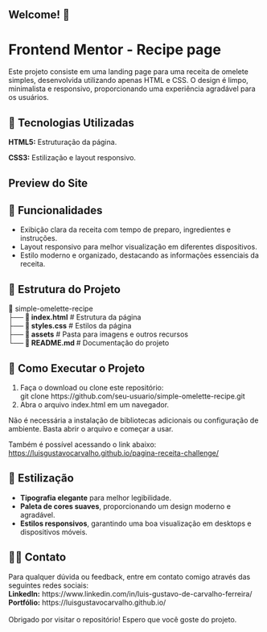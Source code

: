 ## Welcome! 👋

<h1> Frontend Mentor - Recipe page</h1>

Este projeto consiste em uma landing page para uma receita de omelete simples, desenvolvida utilizando apenas HTML e CSS. O design é limpo, minimalista e responsivo, proporcionando uma experiência agradável para os usuários.

<h2>📌 Tecnologias Utilizadas</h2>
<p><b>HTML5:</b> Estruturação da página.</p>
<p><b>CSS3:</b> Estilização e layout responsivo.</p>

<h2>Preview do Site</h2>

<h2>🎯 Funcionalidades</h2>
<ul>
 <li>Exibição clara da receita com tempo de preparo, ingredientes e instruções.</li>
 <li>Layout responsivo para melhor visualização em diferentes dispositivos.</li>
 <li>Estilo moderno e organizado, destacando as informações essenciais da receita.</li>
</ul>

<h2>📂 Estrutura do Projeto</h2>
📁 simple-omelette-recipe<br>
<b>├── 📄 index.html</b>      # Estrutura da página<br>
<b>├── 📄 styles.css</b>      # Estilos da página<br>
<b>├── 📁 assets</b>      # Pasta para imagens e outros recursos<br>
<b>└── 📄 README.md </b>       # Documentação do projeto

<h2>🚀 Como Executar o Projeto</h2>

<ol>
 <li>Faça o download ou clone este repositório:</li>
 git clone https://github.com/seu-usuario/simple-omelette-recipe.git
 <li>Abra o arquivo index.html em um navegador.</li>
</ol>

Não é necessária a instalação de bibliotecas adicionais ou configuração de ambiente. Basta abrir o arquivo e começar a usar.

Também é possível acessando o link abaixo:
https://luisgustavocarvalho.github.io/pagina-receita-challenge/

<h2>🎨 Estilização</h2>
<ul>
 <li><b>Tipografia elegante</b> para melhor legibilidade.</li>
 <li><b>Paleta de cores suaves</b>, proporcionando um design moderno e agradável.</li>
 <li><b>Estilos responsivos</b>, garantindo uma boa visualização em desktops e dispositivos móveis.</li>
</ul>

<h2>🧑‍💻 Contato</h2>
Para qualquer dúvida ou feedback, entre em contato comigo através das seguintes redes sociais:<br>
<b>LinkedIn:</b> https://www.linkedin.com/in/luis-gustavo-de-carvalho-ferreira/<br>
<b>Portfólio:</b> https://luisgustavocarvalho.github.io/
<br>
<br>
Obrigado por visitar o repositório! Espero que você goste do projeto.
